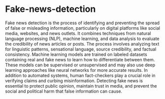 # Fake-news-detection
Fake news detection is the process of identifying and preventing the spread of false or misleading information, particularly on digital platforms like social media, websites, and news outlets. 
It combines techniques from natural language processing (NLP), machine learning, and data analysis to evaluate the credibility of news articles or posts. The process involves analyzing text for linguistic 
patterns, sensational language, source credibility, and factual consistency. Machine learning models are trained on labeled datasets containing real and fake news to learn how to differentiate between them. 
These models can be supervised or unsupervised and may also use deep learning approaches like neural networks for more accurate results. In addition to automated systems, human fact-checkers play a crucial
role in verifying claims and curbing misinformation. Detecting fake news is essential to protect public opinion, maintain trust in media, and prevent the social and political harm that false information can cause.
